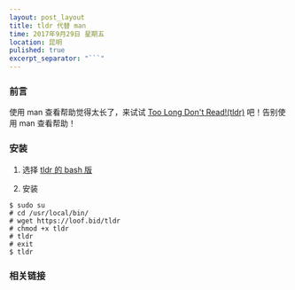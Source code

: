 ```yaml
---
layout: post_layout
title: tldr 代替 man 
time: 2017年9月29日 星期五
location: 昆明
pulished: true
excerpt_separator: "```"
---
```


### 前言

使用 man 查看帮助觉得太长了，来试试 [Too Long Don't Read!(tldr)](https://github.com/tldr-pages/tldr) 吧！告别使用 man 查看帮助！

### 安装

1. 选择 [tldr 的 bash 版](https://github.com/pepa65/tldr-bash-client)

2. 安装

```shell
$ sudo su
# cd /usr/local/bin/
# wget https://loof.bid/tldr
# chmod +x tldr
# tldr
# exit
$ tldr
```

### 相关链接





